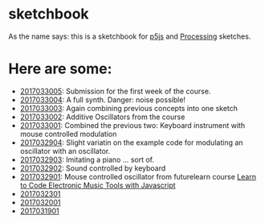 # sketchbook

As the name says: this is a sketchbook for [p5js](http://p5js.org/) and [Processing](http://processing.org/) sketches.

# Here are some:

* [2017033005](https://doxanthropos.github.io/sketchbook/2017033005): Submission for the first week of the course.
* [2017033004](https://doxanthropos.github.io/sketchbook/2017033004): A full synth. Danger: noise possible!
* [2017033003](https://doxanthropos.github.io/sketchbook/2017033003): Again combining previous concepts into one sketch
* [2017033002](https://doxanthropos.github.io/sketchbook/2017033002): Additive Oscillators from the course
* [2017033001](https://doxanthropos.github.io/sketchbook/2017033001): Combined the previous two: Keyboard instrument with mouse controlled modulation
* [2017032904](https://doxanthropos.github.io/sketchbook/2017032904): Slight variatin on the example code for modulating an oscillator with an oscillator.
* [2017032903](https://doxanthropos.github.io/sketchbook/2017032903): Imitating a piano ... sort of.
* [2017032902](https://doxanthropos.github.io/sketchbook/2017032902): Sound controlled by keyboard
* [2017032901](https://doxanthropos.github.io/sketchbook/2017032901): Mouse controlled oscillator from futurelearn course [Learn to Code Electronic Music Tools with Javascript](https://www.futurelearn.com/courses/electronic-music-tools)
* [2017032301](https://doxanthropos.github.io/sketchbook/2017032301)
* [2017032001](https://doxanthropos.github.io/sketchbook/2017032001)
* [2017031901](https://doxanthropos.github.io/sketchbook/2017031901) 
